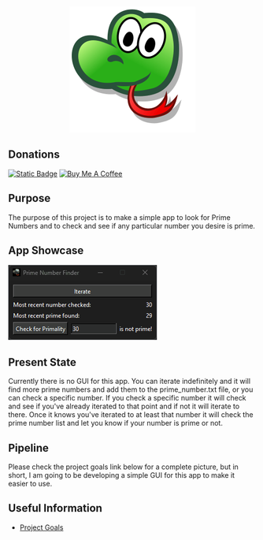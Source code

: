 <p align="center"> <img src="/images/prime-number-finder.png" /> </p>

## Donations

[<img src="https://img.shields.io/badge/Sponsor-%E2%99%A5-gray?style=for-the-badge&logo=GitHub" alt="Static Badge" width="165" height="40">](https://github.com/sponsors/melvinquick) <a href="https://www.buymeacoffee.com/KingKairos" target="_blank"><img src="https://cdn.buymeacoffee.com/buttons/v2/default-green.png" alt="Buy Me A Coffee" style="height: 40px !important;width: 165px !important;" ></a>

## Purpose

The purpose of this project is to make a simple app to look for Prime Numbers and to check and see if any particular number you desire is prime.

## App Showcase

![app-showcase.gif](gifs/app-showcase.gif)

## Present State

Currently there is no GUI for this app. You can iterate indefinitely and it will find more prime numbers and add them to the prime_number.txt file, or you can check a specific number. If you check a specific number it will check and see if you've already iterated to that point and if not it will iterate to there. Once it knows you've iterated to at least that number it will check the prime number list and let you know if your number is prime or not.

## Pipeline

Please check the project goals link below for a complete picture, but in short, I am going to be developing a simple GUI for this app to make it easier to use.

## Useful Information

- [Project Goals](https://github.com/users/melvinquick/projects/8/views/1)
